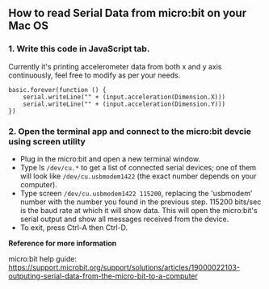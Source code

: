 

## How to read Serial Data from micro:bit on your Mac OS

### 1. Write this code in JavaScript tab. 

Currently it's printing accelerometer data from both x and y axis continuously, feel free to modify as per your needs.

```
basic.forever(function () {
    serial.writeLine("" + (input.acceleration(Dimension.X)))
    serial.writeLine("" + (input.acceleration(Dimension.Y)))
})
```

### 2. Open the terminal app and connect to the micro:bit devcie using screen utility

- Plug in the micro:bit and open a new terminal window. 
- Type ls `/dev/cu.*` to get a list of connected serial devices; one of them will look like `/dev/cu.usbmodem1422` (the exact number depends on your computer).
- Type screen `/dev/cu.usbmodem1422 115200`, replacing the 'usbmodem' number with the number you found in the previous step. 115200 bits/sec is the baud rate at which it will show data. This will open the micro:bit's serial output and show all messages received from the device. 
- To exit, press Ctrl-A then Ctrl-D.

**Reference for more information**

micro:bit help guide: https://support.microbit.org/support/solutions/articles/19000022103-outputing-serial-data-from-the-micro-bit-to-a-computer
